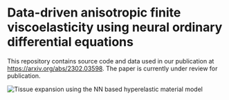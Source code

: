 # Data-driven anisotropic finite viscoelasticity using neural ordinary differential equations

This repository contains source code and data used in our publication at https://arxiv.org/abs/2302.03598. The paper is currently under review for publication.

![Tissue expansion using the NN based hyperelastic material model](figs/fig_overview.jpg)

